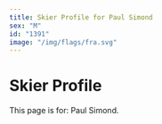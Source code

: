```yaml
---
title: Skier Profile for Paul Simond
sex: "M"
id: "1391"
image: "/img/flags/fra.svg" 
---
```


# Skier Profile

This page is for: Paul Simond.
    